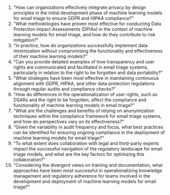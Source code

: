1. "How can organizations effectively integrate privacy by design principles in the initial development phase of machine learning models for email triage to ensure GDPR and HIPAA compliance?"
2. "What methodologies have proven most effective for conducting Data Protection Impact Assessments (DPIAs) in the context of machine learning models for email triage, and how do they contribute to risk mitigation?"
3. "In practice, how do organizations successfully implement data minimization without compromising the functionality and effectiveness of their machine learning models?"
4. "Can you provide detailed examples of how transparency and user rights are communicated and facilitated in email triage systems, particularly in relation to the right to be forgotten and data portability?"
5. "What strategies have been most effective in maintaining continuous alignment with GDPR, HIPAA, and other data protection regulations through regular audits and compliance checks?"
6. "How do differences in the operationalization of user rights, such as DSARs and the right to be forgotten, affect the compliance and functionality of machine learning models in email triage?"
7. "What are the challenges and benefits of relying on anonymization techniques within the compliance framework for email triage systems, and how do perspectives vary on its effectiveness?"
8. "Given the variability in audit frequency and focus, what best practices can be identified for ensuring ongoing compliance in the deployment of machine learning models for email triage?"
9. "To what extent does collaboration with legal and third-party experts impact the successful navigation of the regulatory landscape for email triage models, and what are the key factors for optimizing this collaboration?"
10. "Considering the divergent views on training and documentation, what approaches have been most successful in operationalizing knowledge management and regulatory adherence for teams involved in the development and deployment of machine learning models for email triage?"